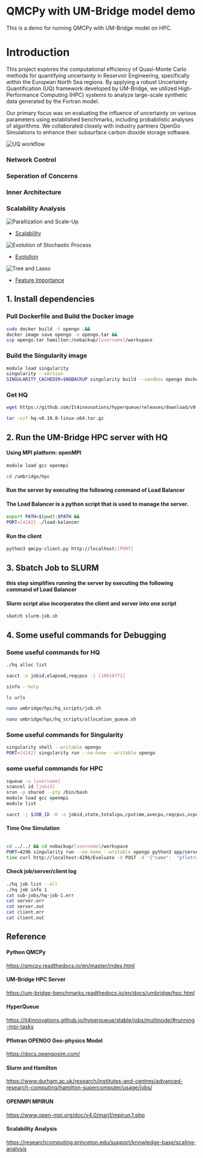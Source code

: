 # QMCPy with UM-Bridge model demo


This is a demo for running QMCPy with UM-Bridge model on HPC.

# Introduction
This project explores the computational efficiency of Quasi-Monte Carlo
methods for quantifying uncertainty in Reservoir Engineering, 
specifically within the European North Sea regions. 
By applying a robust Uncertainty Quantification (UQ)
framework developed by UM-Bridge,
we utilized High-Performance Computing (HPC) systems 
to analyze large-scale synthetic data generated by the Fortran model.

Our primary focus was on evaluating the influence of
uncertainty on various parameters using established 
benchmarks, including probabilistic analyses of algorithms.
We collaborated closely with industry partners OpenGo Simulations to enhance their subsurface carbon dioxide storage software.

![UQ workflow](flowchart.png)

### Network Control
### Seperation of Concerns
### Inner Architecture
### Scalability Analysis

![Parallization and Scale-Up](VIsualization/speedup_analysis_amdahls_law_with_ideal.png)
* [Scalability](http://htmlpreview.github.io/?https://github.com/Amberisfree/UQ/blob/master/VIsualization/CPUs-time.html)


![Evolution of Stochastic Process](VIsualization/Pressure_Evolution_Plot.png)
* [Evolution](http://htmlpreview.github.io/?https://github.com/Amberisfree/UQ/blob/master/VIsualization/Evolution.html)

![Tree and Lasso](VIsualization/LASSO_Coefficients_Layer_to_Time.png)
* [Feature Importance](http://htmlpreview.github.io/?https://github.com/Amberisfree/UQ/blob/master/VIsualization/INPUT_TIME.html)


## 1. Install dependencies
### Pull Dockerfile and Build the Docker image 

``` bash
sudo docker build -t opengo .&&
docker image save opengo -o opengo.tar &&
scp opengo.tar hamilton:/nobackup/[username]/workspace
```


### Build the Singularity image 
``` bash
module load singularity
singularity --version
SINGULARITY_CACHEDIR=$NOBACKUP singularity build --sandbox opengo docker-archive://opengo.tar 
```

### Get HQ
``` bash
wget https://github.com/It4innovations/hyperqueue/releases/download/v0.19.0/hq-v0.19.0-linux-x64.tar.gz
```
``` bash
tar -xzf hq-v0.19.0-linux-x64.tar.gz
```


## 2. Run the UM-Bridge HPC server with HQ

#### Using MPI platform: openMPI
``` bash
module load gcc openmpi
```
``` bash
cd /umbridge/hpc
```
#### Run the server by executing the following command of Load Balancer
#### The Load Balancer is a python script that is used to manage the server.

``` bash
export PATH=$(pwd):$PATH &&
PORT=[4242] ./load-balancer
```

#### Run the client
``` bash
python3 qmcpy-client.py http://localhost:[PORT]
```
## 3. Sbatch Job to SLURM
#### this step simplifies running the server by executing the following command of Load Balancer
#### Slurm script also incorporates the client and server into one script
``` bash
sbatch slurm-job.sh
``` 

## 4. Some useful commands for Debugging

### Some useful commands for HQ
``` bash
./hq alloc list

sacct -o jobid,elapsed,reqcpus -j [10618772]

sinfo --help

ls urls

nano umbridge/hpc/hq_scripts/job.sh

nano umbridge/hpc/hq_scripts/allocation_queue.sh
```

### Some useful commands for Singularity
``` bash
singularity shell --writable opengo
PORT=[4242] singularity run --no-home --writable opengo
```

### some useful commands for HPC
``` bash
squeue -u [username]
scancel id [jobid]
srun -p shared --pty /bin/bash
module load gcc openmpi
module list

sacct -j $JOB_ID -D -o jobid,state,totalcpu,cputime,avecpu,reqcpus,ncpus,reqmem,maxvmsize,maxdiskwrite,maxdiskread,maxrss --units=G
```

#### Time One Simulation 

``` bash

cd ../../ && cd nobackup/[username]/workspace
PORT=4296 singularity run --no-home --writable opengo python3 app/server.py --pty bash
time curl http://localhost:4296/Evaluate -X POST -d '{"name":  "pflotran_simulation" , "input": [[0.5,0.5,0.5,0.5,0.5,0.5,0.5,0.5,0.5,0.5,0.5,0.5]] }'
```


#### Check job/server/client log
``` bash
./hq job list --all
./hq job info 1
cat sub-jobs/hq-job-1.err
cat server.err
cat server.out
cat client.err
cat client.out
```

## Reference


#### Python QMCPy
https://qmcpy.readthedocs.io/en/master/index.html

#### UM-Bridge HPC Server
https://um-bridge-benchmarks.readthedocs.io/en/docs/umbridge/hpc.html

#### HyperQueue 
https://it4innovations.github.io/hyperqueue/stable/jobs/multinode/#running-mpi-tasks

#### Pflotran OPENGO Geo-physics Model
https://docs.opengosim.com/

#### Slurm and Hamilton
https://www.durham.ac.uk/research/institutes-and-centres/advanced-research-computing/hamilton-supercomputer/usage/jobs/

#### OPENMPI MPIRUN
https://www.open-mpi.org/doc/v4.0/man1/mpirun.1.php

#### Scalability Analysis
https://researchcomputing.princeton.edu/support/knowledge-base/scaling-analysis








